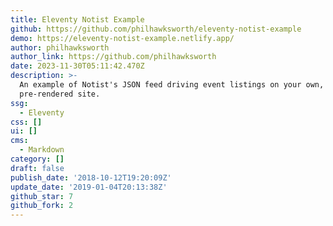 ```yaml
---
title: Eleventy Notist Example
github: https://github.com/philhawksworth/eleventy-notist-example
demo: https://eleventy-notist-example.netlify.app/
author: philhawksworth
author_link: https://github.com/philhawksworth
date: 2023-11-30T05:11:42.470Z
description: >-
  An example of Notist's JSON feed driving event listings on your own,
  pre-rendered site.
ssg:
  - Eleventy
css: []
ui: []
cms:
  - Markdown
category: []
draft: false
publish_date: '2018-10-12T19:20:09Z'
update_date: '2019-01-04T20:13:38Z'
github_star: 7
github_fork: 2
---
```

